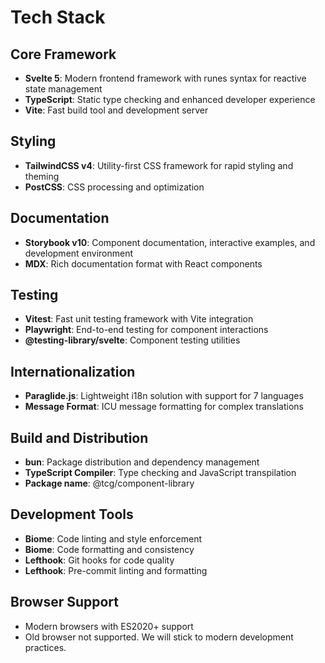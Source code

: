 # Tech Stack

## Core Framework
- **Svelte 5**: Modern frontend framework with runes syntax for reactive state management
- **TypeScript**: Static type checking and enhanced developer experience
- **Vite**: Fast build tool and development server

## Styling
- **TailwindCSS v4**: Utility-first CSS framework for rapid styling and theming
- **PostCSS**: CSS processing and optimization

## Documentation
- **Storybook v10**: Component documentation, interactive examples, and development environment
- **MDX**: Rich documentation format with React components

## Testing
- **Vitest**: Fast unit testing framework with Vite integration
- **Playwright**: End-to-end testing for component interactions
- **@testing-library/svelte**: Component testing utilities

## Internationalization
- **Paraglide.js**: Lightweight i18n solution with support for 7 languages
- **Message Format**: ICU message formatting for complex translations

## Build and Distribution
- **bun**: Package distribution and dependency management
- **TypeScript Compiler**: Type checking and JavaScript transpilation
- **Package name**: @tcg/component-library

## Development Tools
- **Biome**: Code linting and style enforcement
- **Biome**: Code formatting and consistency
- **Lefthook**: Git hooks for code quality
- **Lefthook**: Pre-commit linting and formatting

## Browser Support
- Modern browsers with ES2020+ support
- Old browser not supported. We will stick to modern development practices.